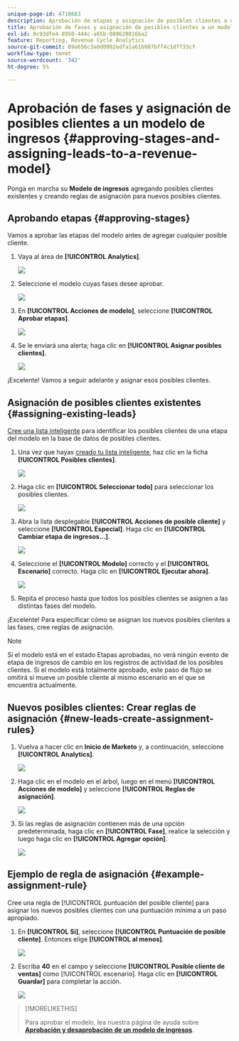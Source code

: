 ```yaml
---
unique-page-id: 4718683
description: Aprobación de etapas y asignación de posibles clientes a un modelo de ingresos - Documentos de Marketo - Documentación del producto
title: Aprobación de fases y asignación de posibles clientes a un modelo de ingresos
exl-id: 0c93dfe4-8950-444c-a65b-080620816ba2
feature: Reporting, Revenue Cycle Analytics
source-git-commit: 09a656c3a0d0002edfa1a61b987bff4c1dff33cf
workflow-type: tm+mt
source-wordcount: '342'
ht-degree: 5%

---
```


# Aprobación de fases y asignación de posibles clientes a un modelo de ingresos {#approving-stages-and-assigning-leads-to-a-revenue-model}

Ponga en marcha su **Modelo de ingresos** agregando posibles clientes existentes y creando reglas de asignación para nuevos posibles clientes.

## Aprobando etapas {#approving-stages}

Vamos a aprobar las etapas del modelo antes de agregar cualquier posible cliente.

1. Vaya al área de **[!UICONTROL Analytics]**.

   ![](assets/image2015-4-28-17-3a8-3a8.png)

1. Seleccione el modelo cuyas fases desee aprobar.

   ![](assets/image2015-4-28-17-3a10-3a3.png)

1. En **[!UICONTROL Acciones de modelo]**, seleccione **[!UICONTROL Aprobar etapas]**.

   ![](assets/image2015-4-28-17-3a12-3a37.png)

1. Se le enviará una alerta; haga clic en **[!UICONTROL Asignar posibles clientes]**.

   ![](assets/image2015-4-28-17-3a5-3a39.png)

¡Excelente! Vamos a seguir adelante y asignar esos posibles clientes.

## Asignación de posibles clientes existentes {#assigning-existing-leads}

[Cree una lista inteligente](/help/marketo/product-docs/core-marketo-concepts/smart-lists-and-static-lists/creating-a-smart-list/create-a-smart-list.md) para identificar los posibles clientes de una etapa del modelo en la base de datos de posibles clientes.

1. Una vez que hayas [creado tu lista inteligente](/help/marketo/product-docs/core-marketo-concepts/smart-lists-and-static-lists/creating-a-smart-list/create-a-smart-list.md), haz clic en la ficha **[!UICONTROL Posibles clientes]**.

   ![](assets/image2015-4-29-11-3a37-3a30.png)

1. Haga clic en **[!UICONTROL Seleccionar todo]** para seleccionar los posibles clientes.

   ![](assets/image2015-4-29-11-3a39-3a39.png)

1. Abra la lista desplegable **[!UICONTROL Acciones de posible cliente]** y seleccione **[!UICONTROL Especial]**. Haga clic en **[!UICONTROL Cambiar etapa de ingresos...]**.

   ![](assets/image2015-4-29-11-3a40-3a38.png)

1. Seleccione el **[!UICONTROL Modelo]** correcto y el **[!UICONTROL Escenario]** correcto. Haga clic en **[!UICONTROL Ejecutar ahora]**.

   ![](assets/image2015-4-29-11-3a43-3a41.png)

1. Repita el proceso hasta que todos los posibles clientes se asignen a las distintas fases del modelo.

¡Excelente! Para especificar cómo se asignan los nuevos posibles clientes a las fases, cree reglas de asignación.

>[!NOTE]
>
>Si el modelo está en el estado Etapas aprobadas, no verá ningún evento de etapa de ingresos de cambio en los registros de actividad de los posibles clientes. Si el modelo está totalmente aprobado, este paso de flujo se omitirá si mueve un posible cliente al mismo escenario en el que se encuentra actualmente.

## Nuevos posibles clientes: Crear reglas de asignación  {#new-leads-create-assignment-rules}

1. Vuelva a hacer clic en **Inicio de Marketo** y, a continuación, seleccione **[!UICONTROL Analytics]**.

   ![](assets/image2015-4-28-17-3a8-3a8.png)

1. Haga clic en el modelo en el árbol, luego en el menú **[!UICONTROL Acciones de modelo]** y seleccione **[!UICONTROL Reglas de asignación]**.

   ![](assets/image2015-4-29-11-3a52-3a17.png)

1. Si las reglas de asignación contienen más de una opción predeterminada, haga clic en **[!UICONTROL Fase]**, realice la selección y luego haga clic en **[!UICONTROL Agregar opción]**.

   ![](assets/image2015-4-29-12-3a5-3a46.png)

## Ejemplo de regla de asignación {#example-assignment-rule}

Cree una regla de [!UICONTROL puntuación del posible cliente] para asignar los nuevos posibles clientes con una puntuación mínima a un paso apropiado.

1. En **[!UICONTROL Si]**, seleccione **[!UICONTROL Puntuación de posible cliente]**. Entonces elige **[!UICONTROL al menos]**.

   ![](assets/image2015-4-29-13-3a27-3a8.png)

1. Escriba **40** en el campo y seleccione **[!UICONTROL Posible cliente de ventas]** como [!UICONTROL escenario]. Haga clic en **[!UICONTROL Guardar]** para completar la acción.

   ![](assets/image2015-4-29-14-3a4-3a23.png)

>[!MORELIKETHIS]
>
>Para aprobar el modelo, lea nuestra página de ayuda sobre **[Aprobación y desaprobación de un modelo de ingresos](/help/marketo/product-docs/reporting/revenue-cycle-analytics/revenue-cycle-models/approve-unapprove-a-revenue-model.md)**.
